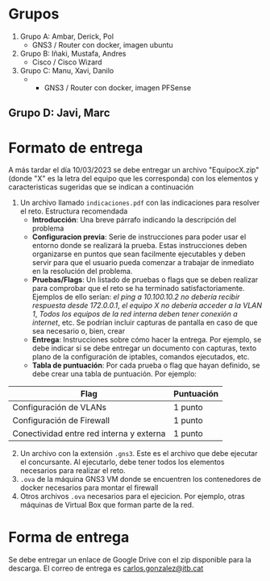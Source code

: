 # Grupos
1. Grupo A: Ambar, Derick, Pol 
	- GNS3 / Router con docker, imagen ubuntu
2. Grupo B: Iñaki, Mustafa, Andres
	- Cisco / Cisco Wizard
3. Grupo C: Manu, Xavi, Danilo 
	- - GNS3 / Router con docker, imagen PFSense
## Grupo D: Javi, Marc

# Formato de entrega
A más tardar el día 10/03/2023 se debe entregar un archivo "EquipocX.zip" (donde "X" es la letra del equipo que les corresponda) con los elementos y caracteristicas sugeridas que se indican a continuación
1. Un archivo llamado `indicaciones.pdf` con las indicaciones para resolver el reto. Estructura recomendada
	- **Introducción**: Una breve párrafo indicando la descripción del problema
	- **Configuracion previa**: Serie de instrucciones para poder usar el entorno donde se realizará la prueba. Estas instrucciones deben organizarse en puntos que sean facilmente ejecutables y deben servir para que el usuario pueda comenzar a trabajar de inmediato en la resolución del problema.
	- **Pruebas/Flags**: Un listado de pruebas o flags que se deben realizar para comprobar que el reto se ha terminado satisfactoriamente. Ejemplos de ello serían: _el ping a 10.100.10.2 no debería recibir respuesta desde 172.0.0.1_, _el equipo X no debería acceder a la VLAN 1_, _Todos los equipos de la red interna deben tener conexión a internet_, etc. Se podrían incluir capturas de pantalla en caso de que sea necesario o, bien, crear 
	- **Entrega**: Instrucciones sobre cómo hacer la entrega. Por ejemplo, se debe indicar si se debe entregar un documento con capturas, texto plano de la configuración de iptables, comandos ejecutados, etc. 
	- **Tabla de puntuación**: Por cada prueba o flag que hayan definido, se debe crear una tabla de puntuación. Por ejemplo:

| Flag | Puntuación |
| ---- | ---------- |
| Configuración de VLANs | 1 punto |
| Configuración de Firewall | 1 punto | 
| Conectividad entre red interna y externa | 1 punto | 

2. Un archivo con la extensión `.gns3`. Este es el archivo que debe ejecutar el concursante. Al ejecutarlo, debe tener todos los elementos necesarios para realizar el reto.
3. `.ova` de la máquina GNS3 VM donde se encuentren los contenedores de docker necesarios para montar el firewall
4. Otros archivos `.ova` necesarios para el ejecicion. Por ejemplo, otras máquinas de Virtual Box que forman parte de la red.

# Forma de entrega
Se debe entregar un enlace de Google Drive con el zip disponible para la descarga. El correo de entrega es carlos.gonzalez@itb.cat
